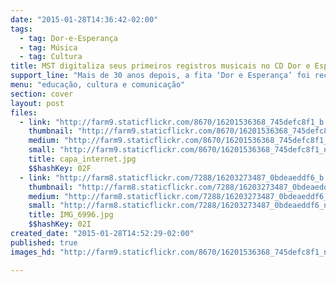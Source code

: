 ```yaml
---
date: "2015-01-28T14:36:42-02:00"
tags:
  - tag: Dor-e-Esperança
  - tag: Música
  - tag: Cultura
title: MST digitaliza seus primeiros registros musicais no CD Dor e Esperança
support_line: "Mais de 30 anos depois, a fita ‘Dor e Esperança’ foi recuperada com as músicas que mobilizavam os Sem Terra no nascimento do Movimento."
menu: "educação, cultura e comunicação"
section: cover
layout: post
files:
  - link: "http://farm9.staticflickr.com/8670/16201536368_745defc8f1_b.jpg"
    thumbnail: "http://farm9.staticflickr.com/8670/16201536368_745defc8f1_t.jpg"
    medium: "http://farm9.staticflickr.com/8670/16201536368_745defc8f1_z.jpg"
    small: "http://farm9.staticflickr.com/8670/16201536368_745defc8f1_n.jpg"
    title: capa_internet.jpg
    $$hashKey: 02F
  - link: "http://farm8.staticflickr.com/7288/16203273487_0bdeaeddf6_b.jpg"
    thumbnail: "http://farm8.staticflickr.com/7288/16203273487_0bdeaeddf6_t.jpg"
    medium: "http://farm8.staticflickr.com/7288/16203273487_0bdeaeddf6_z.jpg"
    small: "http://farm8.staticflickr.com/7288/16203273487_0bdeaeddf6_n.jpg"
    title: IMG_6996.jpg
    $$hashKey: 02I
created_date: "2015-01-28T14:52:29-02:00"
published: true
images_hd: "http://farm9.staticflickr.com/8670/16201536368_745defc8f1_n.jpg"

---
```


